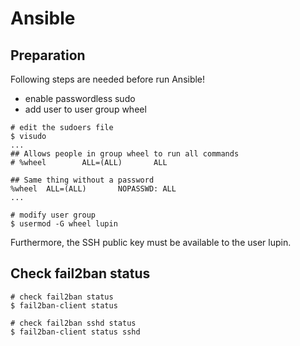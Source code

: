# Ansible

## Preparation

Following steps are needed before run Ansible!

- enable passwordless sudo
- add user to user group wheel

```shell
# edit the sudoers file
$ visudo
...
## Allows people in group wheel to run all commands
# %wheel        ALL=(ALL)       ALL

## Same thing without a password
%wheel  ALL=(ALL)       NOPASSWD: ALL
...

# modify user group
$ usermod -G wheel lupin
```

Furthermore, the SSH public key must be available to the user lupin.

## Check fail2ban status

```shell
# check fail2ban status
$ fail2ban-client status

# check fail2ban sshd status
$ fail2ban-client status sshd
```
